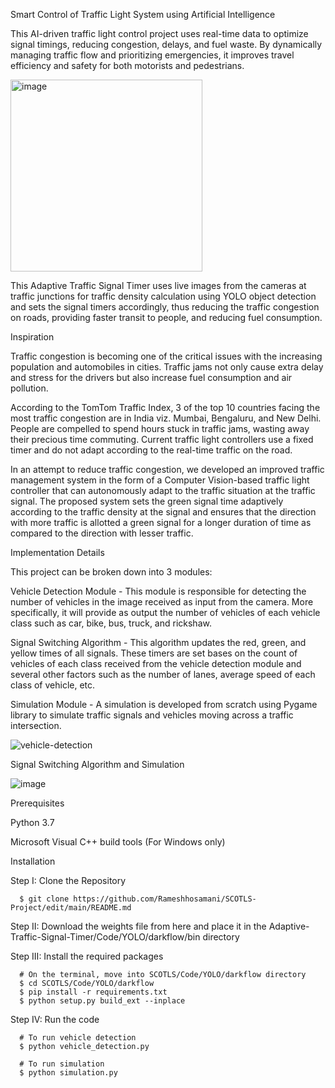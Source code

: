 Smart Control of Traffic Light System using Artificial Intelligence

This AI-driven traffic light control project uses real-time data to optimize signal timings, reducing congestion, delays, and fuel waste. By dynamically managing traffic flow and prioritizing emergencies, it improves travel efficiency and safety for both motorists and pedestrians.

<img width="307" alt="image" src="https://github.com/user-attachments/assets/c8b86752-908c-4e1e-ba2e-53274746db85" />


This Adaptive Traffic Signal Timer uses live images from the cameras at traffic junctions for traffic density calculation using YOLO object detection and sets the signal timers accordingly, thus reducing the traffic congestion on roads, providing faster transit to people, and reducing fuel consumption.

Inspiration

Traffic congestion is becoming one of the critical issues with the increasing population and automobiles in cities. Traffic jams not only cause extra delay and stress for the drivers but also increase fuel consumption and air pollution.

According to the TomTom Traffic Index, 3 of the top 10 countries facing the most traffic congestion are in India viz. Mumbai, Bengaluru, and New Delhi. People are compelled to spend hours stuck in traffic jams, wasting away their precious time commuting. Current traffic light controllers use a fixed timer and do not adapt according to the real-time traffic on the road.

In an attempt to reduce traffic congestion, we developed an improved traffic management system in the form of a Computer Vision-based traffic light controller that can autonomously adapt to the traffic situation at the traffic signal. The proposed system sets the green signal time adaptively according to the traffic density at the signal and ensures that the direction with more traffic is allotted a green signal for a longer duration of time as compared to the direction with lesser traffic.

Implementation Details

This project can be broken down into 3 modules:

Vehicle Detection Module - This module is responsible for detecting the number of vehicles in the image received as input from the camera. More specifically, it will provide as output the number of vehicles of each vehicle class such as car, bike, bus, truck, and rickshaw.

Signal Switching Algorithm - This algorithm updates the red, green, and yellow times of all signals. These timers are set bases on the count of vehicles of each class received from the vehicle detection module and several other factors such as the number of lanes, average speed of each class of vehicle, etc.

Simulation Module - A simulation is developed from scratch using Pygame library to simulate traffic signals and vehicles moving across a traffic intersection.

![vehicle-detection](https://github.com/user-attachments/assets/60832be9-36b6-4fc9-b338-0be8c9e8cf3a)


Signal Switching Algorithm and Simulation

![image](https://github.com/user-attachments/assets/fae8ebf1-6fda-4bc1-928b-72594ff5ad3b)



Prerequisites

Python 3.7

Microsoft Visual C++ build tools (For Windows only)

Installation

Step I: Clone the Repository

      $ git clone https://github.com/Rameshhosamani/SCOTLS-Project/edit/main/README.md
      
Step II: Download the weights file from here and place it in the Adaptive-Traffic-Signal-Timer/Code/YOLO/darkflow/bin directory

Step III: Install the required packages

      # On the terminal, move into SCOTLS/Code/YOLO/darkflow directory
      $ cd SCOTLS/Code/YOLO/darkflow
      $ pip install -r requirements.txt
      $ python setup.py build_ext --inplace
      
Step IV: Run the code

      # To run vehicle detection
      $ python vehicle_detection.py
      
      # To run simulation
      $ python simulation.py



